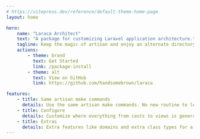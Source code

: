 ```yaml
---
# https://vitepress.dev/reference/default-theme-home-page
layout: home

hero:
    name: "Laraca Architect"
    text: "A package for customizing Laravel application architecture."
    tagline: Keep the magic of artisan and enjoy an alternate directory structure.
    actions:
        - theme: brand
          text: Get Started
          link: /package-install
        - theme: alt
          text: View on GitHub
          link: https://github.com/handsomebrown/laraca

features:
    - title: Same artisan make commands
      details: Use the same artisan make commands. No new routine to learn there.
    - title: Configure
      details: Customize where everything from casts to views is generated via the Laraca config file.
    - title: Extras
      details: Extra features like domains and extra class types for a bit of razzle-dazzle.
---
```

